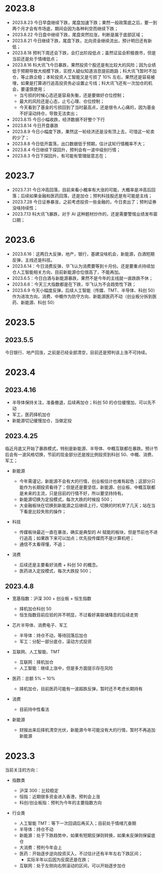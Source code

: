 # 2023.8

- 2023.8.23 今日早盘继续下跌，尾盘加速下跌；果然一般政策底之后，要一到两个月才会有市场底，期间会因为各种利空而继续下跌；
- 2023.8.22 今日盘中继续下跌，尾盘突然拉涨，判断是属于底部区域；
- 2023.8.21 今日继续下跌，尾盘下跌，北向资金继续流出，预计明日还有新低；
- 2023.8.18 预判下周还会下跌，会打出阶段低点；虽然证监会积极救市，但是当前还是处于情绪低点；
- 2023.8.16 科大讯飞今日暴跌，果然投资个股还是有比较大的风险；因为业绩低于预期导致大规模下跌，实控人疑似知道消息提前跑路；科大讯飞暂时不加仓，等止跌企稳；本轮投资人工智能又是亏损了 10% 左右，果然还是容易被埋，如果是打算进行追高投资务必设置止亏线；科大讯飞还有一次加仓的机会，要谨慎使用；
  - 当亏损的时候心态还是容易失衡，还是要做好仓位控制；
  - 最大的风险还是心态，止亏心理、仓位控制；
  - 今天看到了基金的亏损回到了当时最高点，还是很令人心痛的，因为基金不好滚动持仓，导致无法卖出；
- 2023.8.15 今日小幅收跌，经济数据不好整个下行
- 2023.8.14 今日开盘暴跌
- 2023.8.9 今日小幅度下跌，果然这一轮经济还是没有顶上去，可惜这一轮卖的少了；
- 2023.8.8 今日低开震荡，出口数据低于预期，估计这轮行情概率不大；
- 2023.8.4 今日继续下探回升，预判会有一波中级别行情；
- 2023.8.3 今日下探回升，有可能有管理层意志在；

# 2023.7

- 2023.7.31 今日冲高回落，目前来看小概率有大涨的可能，大概率是冲高后回落；后续如果金融和医药回落，还是加仓；预判科技股还是有可能是主线；
- 2023.7.28 今日证券暴涨，之前考虑投资一些金融的，今日卖出了；预判证券没啥持续性；
- 2023.7.13 科大讯飞暴跌，对于 AI 这种题材炒作的，还是需要警惕业绩发布窗口期；

# 2023.6

- 2023.6.16：这两日大反弹，地产，银行，基建没啥机会，新能源，白酒短期反弹，主线还是科技。
- 2023.6.14：今日消费反弹，华飞认为消费要等到十月份。还是要重点持续加仓人工智能相关方向，目前新能源仓位很高了，不能再加。
- 2023.6.5：今日白酒与新能源暴跌，果然不是今年的主线就一直跌跌不休；
- 2023.6.6：今天三大指数都是在下跌，华飞认为不会趋势性下跌；
- 2023.6.9 今天小幅度反弹，后续人工智能（传媒、TMT、半导体、科创 50）作为进攻方向，消费、中概作为防守方向、新能源医药不动（创业板分拆到医药、新能源、科创 50）

# 2023.5

## 2023.5.5

今日银行、地产回涨，之前是已经全部清空，目前还是预判该上涨不可持续。

# 2023.4

## 2023.4.16

- 半导体保持关注，准备撤退，后续再加仓；科创 50 的仓位缓慢加，可以先不动
- 军工，医药择机加仓
- 新能源切记缓慢加仓，当做定投

## 2023.4.25

临近月底又开始了暴跌模式，特别是新能源、半导体、中概互联都在暴跌。预计节后会有一波风格切换，节前的现金部分还是按比例投资到科创 50、中概、消费、军工；

- 新能源

  - 今年需谨记，新能源不会有大的行情，创业板估计也难有起色；这部分只能作为长期投资看待了；但是还是要坚信，新能源、创业板、中概互联都是未来的主流，只是目前的行情不好，所以要坚持持有。
  - 新能源切换为定投模式，每次大跌的时候投 500；
  - 大金融板块在切换到新能源之后继续上行，切换的时机早了几天；站在当下看是比较失败的操作；

- 科技

  - 传媒板块最近一直在暴涨，确实是典型的 AI 赋能的板块，但是节前也不进行追高；如果跌下来可以加点；优先投传媒而不是计算机吧；
  - 通信不太看得懂，不追；

- 消费

  - 后续还是主要看好消费 + 科创 50 的概念。
  - 医药进入定投模式，每次大跌投 500；

## 2023.4.8

- 宽基指数：沪深 300 + 创业板 + 恒生指数

  - 择机加仓科创 50
  - 恒生指数目前应验的并不明显，不过看好美联储降息的后续走势

- 芯片半导体、消费电子、军工

  - 半导体：持仓不动，等待回落后加仓
  - 军工：分配一部分底仓，滚动方式投资

- 互联网、人工智能、TMT

  - 互联网：择机加仓
  - 人工智能：继续上涨中，但是多方面提示存在风险

- 医药：总额 5% ~ 10%

  - 择机加仓，目前医药可能有一波超跌反弹，暂时还不考虑长期持有

- 消费

  - 目前持中性看法

- 新能源

  - 财报出来后择机清空光伏，新能源今年可能没有大的行情，暂时不再追加新能源

# 2023.3

当前关注的方向：

- 指数类

  - 沪深 300：比较稳定
  - 恒指：近期很多资金进入香港，预判会上涨
  - 科创/创业板指：预判为今年的主要指数方向

- 行业类

  - 人工智能 TMT：等下一次回调后再买入；目前处于情绪亢奋期
  - 半导体：持仓不动
  - 新能源：处于下跌趋势中，如果有短期反弹则转换，如果未反弹则保留底仓
  - 大消费：预判今年会上
  - 医药：开始逐步逆向投资买入，不过估计还有半年左右下跌区间；
    - 实际半年以后因为反腐还是在跌；
  - 互联网：处于左侧向右侧滚动的区间，可以开始逐步加仓

